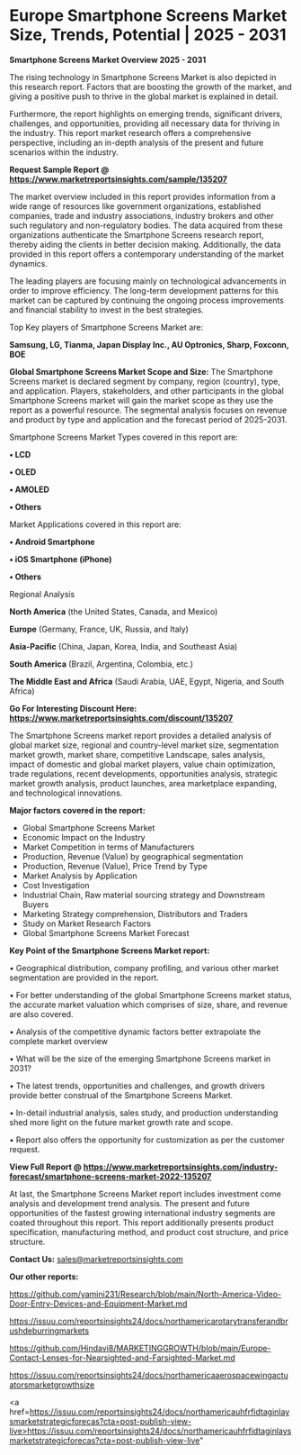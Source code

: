 # Europe Smartphone Screens Market Size, Trends, Potential | 2025 - 2031

<Strong> Smartphone Screens Market Overview 2025 - 2031</strong>

The rising technology in Smartphone Screens Market is also depicted in this research report. Factors that are boosting the growth of the market, and giving a positive push to thrive in the global market is explained in detail.

Furthermore, the report highlights on emerging trends, significant drivers, challenges, and opportunities, providing all necessary data for thriving in the industry. This report market research offers a comprehensive perspective, including an in-depth analysis of the present and future scenarios within the industry.

<strong>Request Sample Report @ <a href=https://www.marketreportsinsights.com/sample/135207>https://www.marketreportsinsights.com/sample/135207</a></strong>

The market overview included in this report provides information from a wide range of resources like government organizations, established companies, trade and industry associations, industry brokers and other such regulatory and non-regulatory bodies. The data acquired from these organizations authenticate the Smartphone Screens research report, thereby aiding the clients in better decision making. Additionally, the data provided in this report offers a contemporary understanding of the market dynamics.

The leading players are focusing mainly on technological advancements in order to improve efficiency. The long-term development patterns for this market can be captured by continuing the ongoing process improvements and financial stability to invest in the best strategies.

Top Key players of Smartphone Screens Market are:

<strong>Samsung, LG, Tianma, Japan Display Inc., AU Optronics, Sharp, Foxconn, BOE</strong>

<strong><b>Global Smartphone Screens Market Scope and Size:</b></strong>
The Smartphone Screens market is declared segment by company, region (country), type, and application. Players, stakeholders, and other participants in the global Smartphone Screens market will gain the market scope as they use the report as a powerful resource. The segmental analysis focuses on revenue and product by type and application and the forecast period of 2025-2031.

Smartphone Screens Market Types covered in this report are:

<strong>• LCD

• OLED

• AMOLED

• Others</strong>

Market Applications covered in this report are:

<strong>• Android Smartphone

• iOS Smartphone (iPhone)

• Others</strong> 

Regional Analysis

<strong>North America</strong> (the United States, Canada, and Mexico)

<strong>Europe</strong> (Germany, France, UK, Russia, and Italy)

<strong>Asia-Pacific</strong> (China, Japan, Korea, India, and Southeast Asia)

<strong>South America</strong> (Brazil, Argentina, Colombia, etc.)

<strong>The Middle East and Africa</strong> (Saudi Arabia, UAE, Egypt, Nigeria, and South Africa)

<strong>Go For Interesting Discount Here: <a href=https://www.marketreportsinsights.com/discount/135207>https://www.marketreportsinsights.com/discount/135207</a></strong>

The Smartphone Screens market report provides a detailed analysis of global market size, regional and country-level market size, segmentation market growth, market share, competitive Landscape, sales analysis, impact of domestic and global market players, value chain optimization, trade regulations, recent developments, opportunities analysis, strategic market growth analysis, product launches, area marketplace expanding, and technological innovations.

<strong><b>Major factors covered in the report:</b></strong>
<ul>
  <li>Global Smartphone Screens Market </li>
  <li>Economic Impact on the Industry</li>
  <li>Market Competition in terms of Manufacturers</li>
  <li>Production, Revenue (Value) by geographical segmentation</li>
  <li>Production, Revenue (Value), Price Trend by Type</li>
  <li>Market Analysis by Application</li>
  <li>Cost Investigation</li>
  <li>Industrial Chain, Raw material sourcing strategy and Downstream Buyers</li>
  <li>Marketing Strategy comprehension, Distributors and Traders</li>
  <li>Study on Market Research Factors</li>
  <li>Global Smartphone Screens Market Forecast</li>
</ul>

<strong><b>Key Point of the Smartphone Screens Market report:</b></strong>

• Geographical distribution, company profiling, and various other market segmentation are provided in the report.

• For better understanding of the global Smartphone Screens market status, the accurate market valuation which comprises of size, share, and revenue are also covered.

• Analysis of the competitive dynamic factors better extrapolate the complete market overview

• What will be the size of the emerging Smartphone Screens market in 2031?

• The latest trends, opportunities and challenges, and growth drivers provide better construal of the Smartphone Screens Market.

• In-detail industrial analysis, sales study, and production understanding shed more light on the future market growth rate and scope.

• Report also offers the opportunity for customization as per the customer request.

<strong><b>View Full Report @ <a href=https://www.marketreportsinsights.com/industry-forecast/smartphone-screens-market-2022-135207>https://www.marketreportsinsights.com/industry-forecast/smartphone-screens-market-2022-135207</a></b></strong>


At last, the Smartphone Screens Market report includes investment come analysis and development trend analysis. The present and future opportunities of the fastest growing international industry segments are coated throughout this report. This report additionally presents product specification, manufacturing method, and product cost structure, and price structure.

<strong>Contact Us:</strong>
sales@marketreportsinsights.com

<strong>Our other reports:</strong>

<a href=https://github.com/yamini231/Research/blob/main/North-America-Video-Door-Entry-Devices-and-Equipment-Market.md>https://github.com/yamini231/Research/blob/main/North-America-Video-Door-Entry-Devices-and-Equipment-Market.md</a>

<a href=https://issuu.com/reportsinsights24/docs/northamericarotarytransferandbrushdeburringmarkets>https://issuu.com/reportsinsights24/docs/northamericarotarytransferandbrushdeburringmarkets</a>

<a href=https://github.com/Hindavi8/MARKETINGGROWTH/blob/main/Europe-Contact-Lenses-for-Nearsighted-and-Farsighted-Market.md>https://github.com/Hindavi8/MARKETINGGROWTH/blob/main/Europe-Contact-Lenses-for-Nearsighted-and-Farsighted-Market.md</a>

<a href=https://issuu.com/reportsinsights24/docs/northamericaaerospacewingactuatorsmarketgrowthsize>https://issuu.com/reportsinsights24/docs/northamericaaerospacewingactuatorsmarketgrowthsize</a>

<a href=https://issuu.com/reportsinsights24/docs/northamericauhfrfidtaginlaysmarketstrategicforecas?cta=post-publish-view-live>https://issuu.com/reportsinsights24/docs/northamericauhfrfidtaginlaysmarketstrategicforecas?cta=post-publish-view-live</a>"
